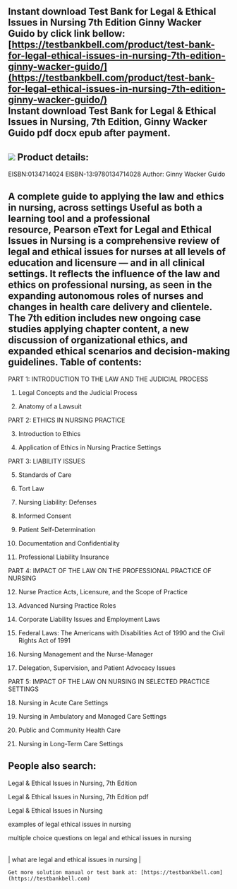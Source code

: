 Instant download **Test Bank for Legal & Ethical Issues in Nursing 7th Edition Ginny Wacker Guido** by click link bellow:  
[https://testbankbell.com/product/test-bank-for-legal-ethical-issues-in-nursing-7th-edition-ginny-wacker-guido/](https://testbankbell.com/product/test-bank-for-legal-ethical-issues-in-nursing-7th-edition-ginny-wacker-guido/)  
**Instant download Test Bank for Legal & Ethical Issues in Nursing, 7th Edition, Ginny Wacker Guido pdf docx epub after payment.**
----------------------------------------------------------------------------------------------------------------------------------


![](https://testbankbell.com/wp-content/uploads/2023/05/0134701232-1-507x600-1.jpg)
**Product details:**
--------------------


EISBN:0134714024
EISBN-13:9780134714028
Author: Ginny Wacker Guido

A complete guide to applying the law and ethics in nursing, across settings
Useful as both a learning tool and a professional resource, Pearson eText for Legal and Ethical Issues in Nursing is a comprehensive review of legal and ethical issues for nurses at all levels of education and licensure — and in all clinical settings. It reflects the influence of the law and ethics on professional nursing, as seen in the expanding autonomous roles of nurses and changes in health care delivery and clientele. The 7th edition includes new ongoing case studies applying chapter content, a new discussion of organizational ethics, and expanded ethical scenarios and decision-making guidelines.
**Table of contents:**
----------------------


PART 1: INTRODUCTION TO THE LAW AND THE JUDICIAL PROCESS


1. Legal Concepts and the Judicial Process

2. Anatomy of a Lawsuit

PART 2: ETHICS IN NURSING PRACTICE


3. Introduction to Ethics

4. Application of Ethics in Nursing Practice Settings

PART 3: LIABILITY ISSUES


5. Standards of Care

6. Tort Law

7. Nursing Liability: Defenses

8. Informed Consent

9. Patient Self-Determination

10. Documentation and Confidentiality

11. Professional Liability Insurance

PART 4: IMPACT OF THE LAW ON THE PROFESSIONAL PRACTICE OF NURSING


12. Nurse Practice Acts, Licensure, and the Scope of Practice

13. Advanced Nursing Practice Roles

14. Corporate Liability Issues and Employment Laws

15. Federal Laws: The Americans with Disabilities Act of 1990 and the Civil Rights Act of 1991

16. Nursing Management and the Nurse-Manager

17. Delegation, Supervision, and Patient Advocacy Issues

PART 5: IMPACT OF THE LAW ON NURSING IN SELECTED PRACTICE SETTINGS


18. Nursing in Acute Care Settings

19. Nursing in Ambulatory and Managed Care Settings

20. Public and Community Health Care

21. Nursing in Long-Term Care Settings

**People also search:**
-----------------------


Legal & Ethical Issues in Nursing, 7th Edition

Legal & Ethical Issues in Nursing, 7th Edition pdf

Legal & Ethical Issues in Nursing

examples of legal ethical issues in nursing

multiple choice questions on legal and ethical issues in nursing


|  |
| --- |
| 
what are legal and ethical issues in nursing
 |


    Get more solution manual or test bank at: [https://testbankbell.com](https://testbankbell.com)

